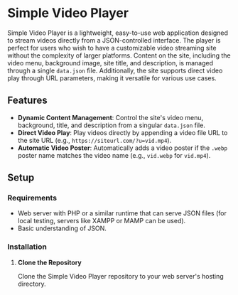 # Simple Video Player

Simple Video Player is a lightweight, easy-to-use web application designed to stream videos directly from a JSON-controlled interface. The player is perfect for users who wish to have a customizable video streaming site without the complexity of larger platforms. Content on the site, including the video menu, background image, site title, and description, is managed through a single `data.json` file. Additionally, the site supports direct video play through URL parameters, making it versatile for various use cases.

## Features

- **Dynamic Content Management**: Control the site's video menu, background, title, and description from a singular `data.json` file.
- **Direct Video Play**: Play videos directly by appending a video file URL to the site URL (e.g., `https://siteurl.com/?u=vid.mp4`).
- **Automatic Video Poster**: Automatically adds a video poster if the `.webp` poster name matches the video name (e.g., `vid.webp` for `vid.mp4`).

## Setup

### Requirements

- Web server with PHP or a similar runtime that can serve JSON files (for local testing, servers like XAMPP or MAMP can be used).
- Basic understanding of JSON.

### Installation

1. **Clone the Repository**
   
   Clone the Simple Video Player repository to your web server's hosting directory.

